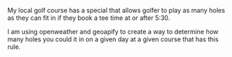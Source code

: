 My local golf course has a special that allows golfer to play as many holes as they can fit in if they book a tee time at or after 5:30. 

I am using openweather and geoapify to create a way to determine how many holes you could it in on a given day at a given course that has this rule.
